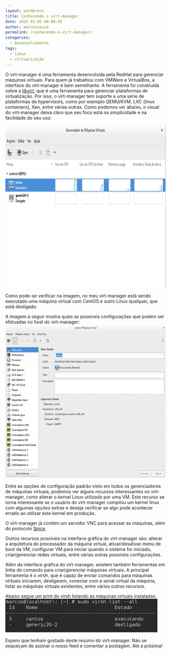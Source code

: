 ```yaml
---
layout: wordpress
title: Conhecendo o virt-manager
date: 2015-01-05 08:00:45
author: marcossouza
permalink: /conhecendo-o-virt-manager/
categories:
  - Desenvolvimento
tags:
  - linux
  - virtualização
---
```


O virt-manager é uma ferramenta desenvolvida pela RedHat para gerenciar máquinas virtuais. Para quem já trabalhou com VMWare e VirtualBox, a interface do virt-manager é bem semelhante. A ferramenta foi construída sobre a <a href="https://en.wikipedia.org/wiki/Libvirt">libvirt</a>, que é uma ferramenta para gerenciar plataformas de virtualização. Por isso, o virt-manager tem suporte a uma série de plataformas de hypervisors, como por exemplo QEMU/KVM, LXC (linux containers), Xen, entre várias outras. Como podemos ver abaixo, o visual do virt-manager deixa claro que seu foco está na simplicidade e na facilidade do seu uso:

<a href="/assets/wp-content/uploads/2014/12/Captura-de-tela-de-2014-12-20-113455.png"><img class="aligncenter wp-image-537 size-full" src="/assets/wp-content/uploads/2014/12/Captura-de-tela-de-2014-12-20-113455.png" alt="virt-manager sendo executado" width="914" height="510" /></a>

Como pode-se verificar na imagem, no meu virt-manager está sendo executado uma máquina virtual com CentOS e outro Linux qualquer, que está desligado.

A imagem a seguir mostra quais as possíveis configurações que podem ser efetuadas no host do virt-manager:
<a href="/assets/wp-content/uploads/2014/12/Captura-de-tela-de-2014-12-20-114637.png"><img class="aligncenter size-large wp-image-540" src="/assets/wp-content/uploads/2014/12/Captura-de-tela-de-2014-12-20-114637-1024x771.png" alt="Captura de tela de 2014-12-20 11:46:37" width="640" height="481" /></a>

Entre as opções de configuração padrão visto em todos os gerenciadores de máquinas virtuais, podemos ver alguns recursos interessantes no virt-manager, como alterar o kernel Linux utilizado por uma VM. Este recurso se torna interessante se o usuário do virt-manager compilou um kernel linux com algumas opções extras e deseja verificar se algo pode acontecer errado ao utilizar este kernel em produção.

O virt-manager já contém um servidor VNC para acessar as máquinas, além do protocolo <a href="https://en.wikipedia.org/wiki/SPICE_%28protocol%29">Spice</a>.

Outros recursos possíveis na interface gráfica do virt-manager são: alterar a arquitetura do processador da máquina virtual, ativar/desativar menu de boot da VM, configurar VM para iniciar quando o sistema for iniciado, criar/gerenciar redes virtuais, entre várias outras possíveis configurações.

Além da interface gráfica do virt-manager, existem também ferramentas em linha de comando para criar/gerenciar máquinas virtuais. A principal ferramenta é o <em>virsh</em>, que é capaz de enviar comandos para máquinas virtuais iniciarem, desligarem, conectar com a serial virtual da máquina, listar as máquinas virtuais existentes, entre vários outros recursos.

Abaixo segue um print do virsh listando as máquinas virtuais instaladas:
<a href="/assets/wp-content/uploads/2015/01/Captura-de-tela-de-2014-12-20-144432.png"><img class="aligncenter size-full wp-image-545" src="/assets/wp-content/uploads/2015/01/Captura-de-tela-de-2014-12-20-144432.png" alt="Captura de tela de 2014-12-20 14:44:32" width="478" height="105" /></a>

Espero que tenham gostado deste resumo do virt-manager. Não se esqueçam de assinar o nosso feed e comentar a postagem. Até a próxima!